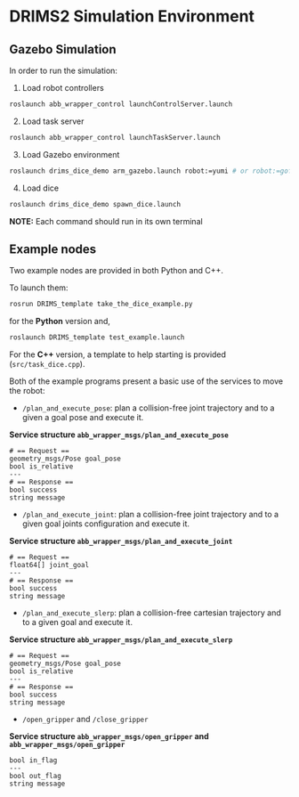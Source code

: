 # DRIMS2 Simulation Environment

## Gazebo Simulation

In order to run the simulation:

1. Load robot controllers
```bash
roslaunch abb_wrapper_control launchControlServer.launch
```

2. Load task server
```bash
roslaunch abb_wrapper_control launchTaskServer.launch
```

3. Load Gazebo environment
```bash
roslaunch drims_dice_demo arm_gazebo.launch robot:=yumi # or robot:=gofa
```


4. Load dice
```bash
roslaunch drims_dice_demo spawn_dice.launch
```

**NOTE:** Each command should run in its own terminal

## Example nodes

Two example nodes are provided in both Python and C++.

To launch them:

```bash
rosrun DRIMS_template take_the_dice_example.py
```

for the **Python** version and,

```bash
roslaunch DRIMS_template test_example.launch
```

For the **C++** version, a template to help starting is provided (`src/task_dice.cpp`).

Both of the example programs present a basic use of the services to move the robot:
- `/plan_and_execute_pose`: plan a collision-free joint trajectory and to a given a goal pose and execute it.

**Service structure `abb_wrapper_msgs/plan_and_execute_pose`**
```
# == Request ==
geometry_msgs/Pose goal_pose
bool is_relative
---
# == Response ==
bool success
string message
```

- `/plan_and_execute_joint`: plan a collision-free joint trajectory and to a given goal joints configuration and execute it.

**Service structure `abb_wrapper_msgs/plan_and_execute_joint`**
```
# == Request ==
float64[] joint_goal
---
# == Response ==
bool success
string message
```

- `/plan_and_execute_slerp`: plan a collision-free cartesian trajectory and to a given goal  and execute it.

**Service structure `abb_wrapper_msgs/plan_and_execute_slerp`**
```
# == Request ==
geometry_msgs/Pose goal_pose
bool is_relative
---
# == Response ==
bool success
string message
```

- `/open_gripper` and `/close_gripper`

**Service structure `abb_wrapper_msgs/open_gripper` and `abb_wrapper_msgs/open_gripper`**
```
bool in_flag
---
bool out_flag
string message
```

